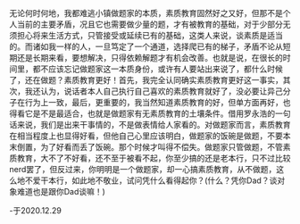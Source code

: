 无论何时何地，我都难逃小镇做题家的本质，素质教育固然好之又好，但那不是个人当前的主要矛盾，况且它也需要做少量的题，才有被教育的基础，对于少部分无须担心将来生活方式，只管接受或延续已有的基础，这类人来说，谈素质是适当的。而诸如我一样的人，一旦笃定了一个通道，选择爬已有的梯子，矛盾不论从短期还是长期来看，要想解决，只得依赖解题才有机会改善。也就是说，在很长的时间里，都不应该忘记做题家这一本质身份，或许有人要站出来说了，都什么时候了，还在做题？素质教育更好！首先，我完全认同确实素质教育更好这一事实，其次，我还认为，说话者本人自己执行自己喜欢的素质教育就好了，没必要让异己分子在行为上一致，最后，更重要的，我当然知道素质教育的好，但单方面再好，也得看它是不是最适合，也就是做题家有无素质教育的土壤条件。借用罗永浩的一句话来说，我们是出来干事情的，不是做表情给人家看的。对做题家而言，素质教育在相当程度上也显得好看，但他自己心里应该明白，做题家的饭碗是做题，不要本末倒置，为了好看而丢了饭碗。那个时候才叫得不偿失。做题家只管做题，不管素质教育，大不了不好看，还不至于被看不起，你至少搞的还是老本行，只不过比较nerd罢了，但反过来，你明明是一个做题家，却一心搞素质教育，从不做题，这么地不爱干本行，如此地不敬业，试问凭什么看得起你？(什么？凭你Dad？谈对象难道也是跟你Dad谈嘛！)

-于2020.12.29
